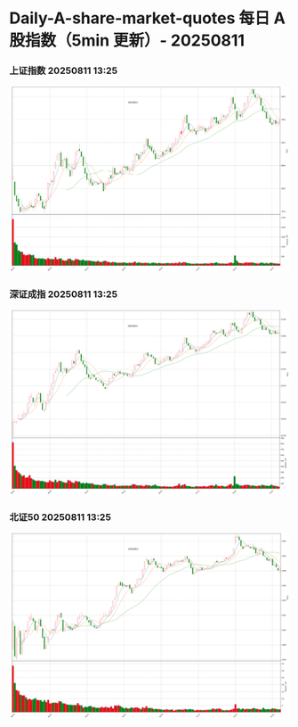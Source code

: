 
# Daily-A-share-market-quotes 每日 A 股指数（5min 更新）- 20250811

### 上证指数 20250811 13:25
![](./fig/2025/8/20250811-sh000001.png)

### 深证成指 20250811 13:25
![](./fig/2025/8/20250811-sz399001.png)

### 北证50 20250811 13:25
![](./fig/2025/8/20250811-bj899050.png)
